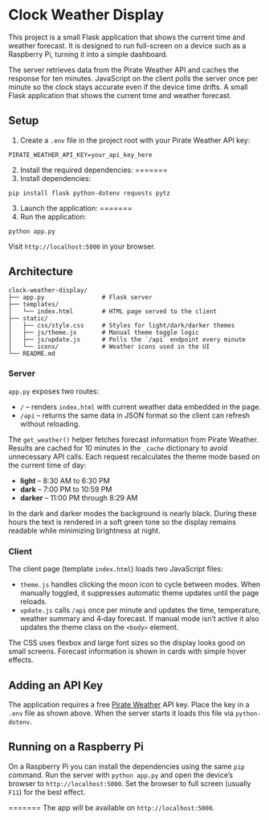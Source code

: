 # Clock Weather Display


This project is a small Flask application that shows the current time and weather forecast. It is designed to run full-screen on a device such as a Raspberry Pi, turning it into a simple dashboard.

The server retrieves data from the Pirate Weather API and caches the response for ten minutes. JavaScript on the client polls the server once per minute so the clock stays accurate even if the device time drifts.
A small Flask application that shows the current time and weather forecast.


## Setup

1. Create a `.env` file in the project root with your Pirate Weather API key:

```
PIRATE_WEATHER_API_KEY=your_api_key_here
```


2. Install the required dependencies:
=======
2. Install dependencies:


```
pip install flask python-dotenv requests pytz
```


3. Launch the application:
=======
3. Run the application:

```
python app.py
```


Visit `http://localhost:5000` in your browser.

## Architecture

```
clock-weather-display/
├── app.py                # Flask server
├── templates/
│   └── index.html        # HTML page served to the client
├── static/
│   ├── css/style.css     # Styles for light/dark/darker themes
│   ├── js/theme.js       # Manual theme toggle logic
│   ├── js/update.js      # Polls the `/api` endpoint every minute
│   └── icons/            # Weather icons used in the UI
└── README.md
```

### Server

`app.py` exposes two routes:

- `/` – renders `index.html` with current weather data embedded in the page.
- `/api` – returns the same data in JSON format so the client can refresh without reloading.

The `get_weather()` helper fetches forecast information from Pirate Weather. Results are cached for 10 minutes in the `_cache` dictionary to avoid unnecessary API calls. Each request recalculates the theme mode based on the current time of day:

- **light** – 8:30 AM to 6:30 PM
- **dark** – 7:00 PM to 10:59 PM
- **darker** – 11:00 PM through 8:29 AM

In the dark and darker modes the background is nearly black. During these hours
the text is rendered in a soft green tone so the display remains readable while
minimizing brightness at night.

### Client

The client page (template `index.html`) loads two JavaScript files:

- `theme.js` handles clicking the moon icon to cycle between modes. When manually toggled, it suppresses automatic theme updates until the page reloads.
- `update.js` calls `/api` once per minute and updates the time, temperature, weather summary and 4‑day forecast. If manual mode isn’t active it also updates the theme class on the `<body>` element.

The CSS uses flexbox and large font sizes so the display looks good on small screens. Forecast information is shown in cards with simple hover effects.

## Adding an API Key

The application requires a free [Pirate Weather](https://pirateweather.net/) API key. Place the key in a `.env` file as shown above. When the server starts it loads this file via `python-dotenv`.

## Running on a Raspberry Pi

On a Raspberry Pi you can install the dependencies using the same `pip` command. Run the server with `python app.py` and open the device’s browser to `http://localhost:5000`. Set the browser to full screen (usually `F11`) for the best effect.

=======
The app will be available on `http://localhost:5000`.
